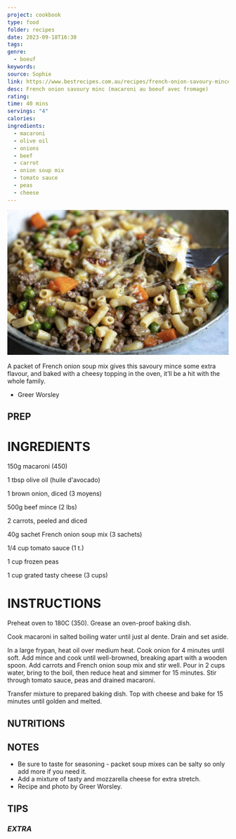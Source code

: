 ```yaml
---
project: cookbook
type: food
folder: recipes
date: 2023-09-18T16:30
tags: 
genre:
  - boeuf
keywords: 
source: Sophie
link: https://www.bestrecipes.com.au/recipes/french-onion-savoury-mince-recipe/nx162u02
desc: French onion savoury minc (macaroni au boeuf avec fromage)
rating: 
time: 40 mins
servings: "4"
calories: 
ingredients:
  - macaroni
  - olive oil
  - onions
  - beef
  - carrot
  - onion soup mix
  - tomato sauce
  - peas
  - cheese
---
```


![IMAGE](image_76.png)


A packet of French onion soup mix gives this savoury mince some extra flavour, and baked with a cheesy topping in the oven, it’ll be a hit with the whole family.
- Greer Worsley


## PREP


# INGREDIENTS

150g macaroni (450)

1 tbsp olive oil (huile d'avocado)

1 brown onion, diced (3 moyens)

500g beef mince (2 lbs)

2 carrots, peeled and diced

40g sachet French onion soup mix (3 sachets)

1/4 cup tomato sauce (1 t.)

1 cup frozen peas

1 cup grated tasty cheese (3 cups)



# INSTRUCTIONS

Preheat oven to 180C (350). Grease an oven-proof baking dish.

Cook macaroni in salted boiling water until just al dente. Drain and set aside.

In a large frypan, heat oil over medium heat. Cook onion for 4 minutes until soft. Add mince and cook until well-browned, breaking apart with a wooden spoon. Add carrots and French onion soup mix and stir well. Pour in 2 cups water, bring to the boil, then reduce heat and simmer for 15 minutes. Stir through tomato sauce, peas and drained macaroni.

Transfer mixture to prepared baking dish. Top with cheese and bake for 15 minutes until golden and melted.


## NUTRITIONS



## NOTES

- Be sure to taste for seasoning - packet soup mixes can be salty so only add more if you need it.
- Add a mixture of tasty and mozzarella cheese for extra stretch.
- Recipe and photo by Greer Worsley.

## TIPS



### *EXTRA*




